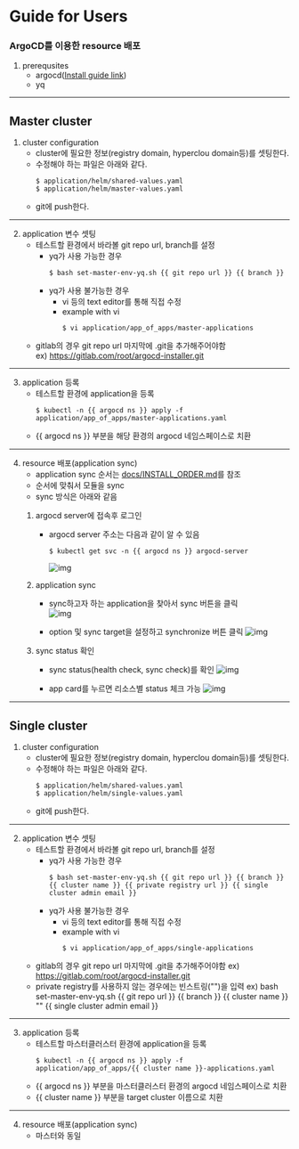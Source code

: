 # Guide for Users
### ArgoCD를 이용한 resource 배포
1. prerequsites
    - argocd([Install guide link](https://github.com/tmax-cloud/install-argocd))
    - yq
---
## Master cluster
1. cluster configuration
    - cluster에 필요한 정보(registry domain, hyperclou domain등)를 셋팅한다.
    - 수정해야 하는 파일은 아래와 같다.
        ```
        $ application/helm/shared-values.yaml
        $ application/helm/master-values.yaml
        ```
    - git에 push한다.
---
2. application 변수 셋팅
    - 테스트할 환경에서 바라볼 git repo url, branch를 설정
        - yq가 사용 가능한 경우
            ```
            $ bash set-master-env-yq.sh {{ git repo url }} {{ branch }}
            ```
        - yq가 사용 불가능한 경우
            - vi 등의 text editor를 통해 직접 수정
            - example with vi
                ```
                $ vi application/app_of_apps/master-applications
                ```
    - gitlab의 경우 git repo url 마지막에 .git을 추가해주어야함  
    ex) https://gitlab.com/root/argocd-installer.git
---
3. application 등록
    - 테스트할 환경에 application을 등록
        ```
        $ kubectl -n {{ argocd ns }} apply -f application/app_of_apps/master-applications.yaml
        ```
    - {{ argocd ns }} 부분을 해당 환경의 argocd 네임스페이스로 치환
---
4. resource 배포(application sync)
    - application sync 순서는 [docs/INSTALL_ORDER.md](INSTALL_ORDER.md)를 참조
    - 순서에 맞춰서 모듈을 sync
    - sync 방식은 아래와 같음
    1) argocd server에 접속후 로그인
        - argocd server 주소는 다음과 같이 알 수 있음
            ```
            $ kubectl get svc -n {{ argocd ns }} argocd-server
            ```
            ![img](../figure/1_main.png)
    
    2) application sync
        - sync하고자 하는 application을 찾아서 sync 버튼을 클릭  
        ![img](../figure/2_app.png)

        - option 및 sync target을 설정하고 synchronize 버튼 클릭
        ![img](../figure/3_sync.png)

    3) sync status 확인
        - sync status(health check, sync check)를 확인
        ![img](../figure/4_synced.png)

        - app card를 누르면 리소스별 status 체크 가능
        ![img](../figure/5_details.png)
---
## Single cluster
1. cluster configuration
    - cluster에 필요한 정보(registry domain, hyperclou domain등)를 셋팅한다.
    - 수정해야 하는 파일은 아래와 같다.
        ```
        $ application/helm/shared-values.yaml
        $ application/helm/single-values.yaml
        ```
    - git에 push한다.
---
2. application 변수 셋팅
    - 테스트할 환경에서 바라볼 git repo url, branch를 설정
        - yq가 사용 가능한 경우
            ```
            $ bash set-master-env-yq.sh {{ git repo url }} {{ branch }} {{ cluster name }} {{ private registry url }} {{ single cluster admin email }}
            ```
        - yq가 사용 불가능한 경우
            - vi 등의 text editor를 통해 직접 수정
            - example with vi
                ```
                $ vi application/app_of_apps/single-applications
                ```
    - gitlab의 경우 git repo url 마지막에 .git을 추가해주어야함
    ex) https://gitlab.com/root/argocd-installer.git
    - private registry를 사용하지 않는 경우에는 빈스트링("")을 입력
    ex) bash set-master-env-yq.sh {{ git repo url }} {{ branch }} {{ cluster name }} "" {{ single cluster admin email }}
---
3. application 등록
    - 테스트할 마스터클러스터 환경에 application을 등록
        ```
        $ kubectl -n {{ argocd ns }} apply -f application/app_of_apps/{{ cluster name }}-applications.yaml
        ```
    - {{ argocd ns }} 부분을 마스터클러스터 환경의 argocd 네임스페이스로 치환
    - {{ cluster name }} 부분을 target cluster 이름으로 치환
---
4. resource 배포(application sync)
    - 마스터와 동일